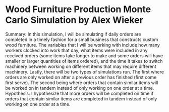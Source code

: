 # Wood Furniture Production Monte Carlo Simulation by Alex Wieker
Summary: In this simulation, I will be simulating if daily orders are completed in a timely fashion for a small business that constructs custom wood furniture. The variables that I will be working with include how many workers clocked into work that day, what items were included in any received orders (some items take longer to make and some orders will have smaller or larger quantities of items ordered), and the time it takes to switch machinery between working on different items that may require different machinery. Lastly, there will be two types of simulations run. The first where orders are only worked on after a previous order has finished (first come first serve). The second being where orders that contain similar items will be worked on in tandem instead of only working on one order at a time. Hypothesis: I hypothesize that more orders  will be completed on time if orders that contain similar items are completed in tandem instead of only working on one order at a time. 
